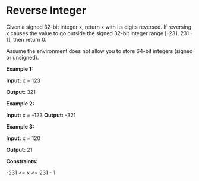 # Reverse Integer

Given a signed 32-bit integer x, return x with its digits reversed. If reversing x causes the value to go outside the signed 32-bit integer range [-231, 231 - 1], then return 0.

Assume the environment does not allow you to store 64-bit integers (signed or unsigned).

 

**Example 1:**

**Input:** x = 123

**Output:** 321

**Example 2:**

**Input:** x = -123
**Output:** -321

**Example 3:**

**Input:** x = 120

**Output:** 21
 

**Constraints:**

-231 <= x <= 231 - 1